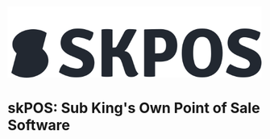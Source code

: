 <p align="center"><img src="https://github.com/conifer0us/skPOS/blob/main/server/images/logoDark.svg"></p>

# skPOS: Sub King's Own Point of Sale Software
